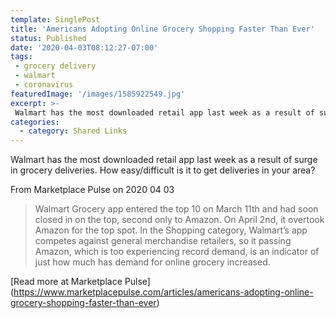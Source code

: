 ```yaml
---
template: SinglePost
title: 'Americans Adopting Online Grocery Shopping Faster Than Ever'
status: Published
date: '2020-04-03T08:12:27-07:00'
tags:
 - grocery delivery
 - walmart
 - coronavirus
featuredImage: '/images/1585922549.jpg'
excerpt: >-
 Walmart has the most downloaded retail app last week as a result of surge in grocery deliveries. How easy/difficult is it to get deliveries in your area?
categories:
  - category: Shared Links
---
```

Walmart has the most downloaded retail app last week as a result of surge in grocery deliveries. How easy/difficult is it to get deliveries in your area?

From Marketplace Pulse on 2020 04 03
> Walmart Grocery app entered the top 10 on March 11th and had soon closed in on the top, second only to Amazon. On April 2nd, it overtook Amazon for the top spot. In the Shopping category, Walmart’s app competes against general merchandise retailers, so it passing Amazon, which is too experiencing record demand, is an indicator of just how much has demand for online grocery increased.


[Read more at Marketplace Pulse] (https://www.marketplacepulse.com/articles/americans-adopting-online-grocery-shopping-faster-than-ever)
